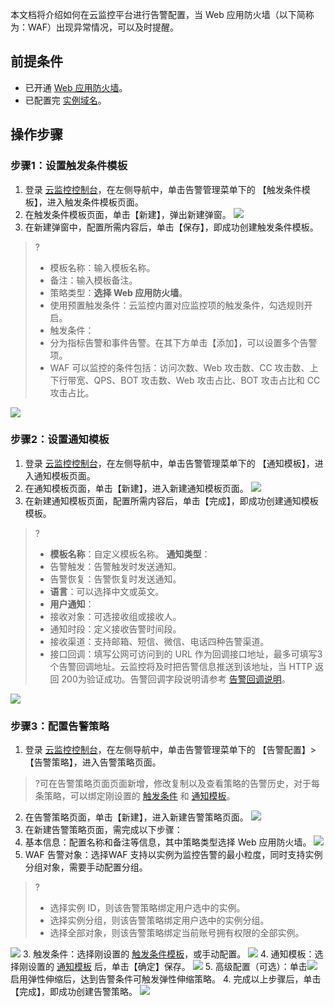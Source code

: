 本文档将介绍如何在云监控平台进行告警配置，当 Web 应用防火墙（以下简称为：WAF）出现异常情况，可以及时提醒。

## 前提条件
- 已开通 [ Web 应用防火墙](https://buy.cloud.tencent.com/buy/waf)。
- 已配置完 [实例域名](https://cloud.tencent.com/document/product/627/53628)。

## 操作步骤
### 步骤1：设置触发条件模板[](id:CFTJ)
1. 登录 [云监控控制台](https://console.cloud.tencent.com/monitor/overview)，在左侧导航中，单击告警管理菜单下的 【触发条件模板】，进入触发条件模板页面。
2. 在触发条件模板页面，单击【新建】，弹出新建弹窗。
![](https://main.qcloudimg.com/raw/17047d0b49518adb14bf61793a5223d9.png)
3. 在新建弹窗中，配置所需内容后，单击【保存】，即成功创建触发条件模板。
>?
>- 模板名称：输入模板名称。
>- 备注：输入模板备注。
>- 策略类型：**选择 Web 应用防火墙**。
>- 使用预置触发条件：云监控内置对应监控项的触发条件，勾选规则开启。
>- 触发条件：
>  - 分为指标告警和事件告警。在其下方单击【添加】，可以设置多个告警项。
>  - WAF 可以监控的条件包括：访问次数、Web 攻击数、CC 攻击数、上下行带宽、QPS、BOT 攻击数、Web 攻击占比、BOT 攻击占比和 CC 攻击占比。
>
![](https://main.qcloudimg.com/raw/45d8578279798d3d4a6276a2ec36492f.png)


### 步骤2：设置通知模板[](id:TZMB)
1. 登录 [云监控控制台](https://console.cloud.tencent.com/monitor/overview)，在左侧导航中，单击告警管理菜单下的 【通知模板】，进入通知模板页面。
2. 在通知模板页面，单击【新建】，进入新建通知模板页面。
![](https://main.qcloudimg.com/raw/f79a01b444223df260bc562cde8b554d.png)
3. 在新建通知模板页面，配置所需内容后，单击【完成】，即成功创建通知模板模板。
>?
> - **模板名称**：自定义模板名称。
> **通知类型**：
>  - 告警触发：告警触发时发送通知。
>  - 告警恢复：告警恢复时发送通知。
> - **语言**：可以选择中文或英文。
> - **用户通知**：
>  - 接收对象：可选接收组或接收人。
>  - 通知时段：定义接收告警时间段。
>  - 接收渠道：支持邮箱、短信、微信、电话四种告警渠道。
>- 接口回调：填写公网可访问到的 URL 作为回调接口地址，最多可填写3个告警回调地址。云监控将及时把告警信息推送到该地址，当 HTTP 返回 200为验证成功。告警回调字段说明请参考 [告警回调说明](https://cloud.tencent.com/document/product/248/50409#.E5.91.8A.E8.AD.A6.E5.9B.9E.E8.B0.83.E5.8F.82.E6.95.B0.E8.AF.B4.E6.98.8E)。
>
![](https://main.qcloudimg.com/raw/f34de0482428d4e3aea6acb26bad05a8.png)

### 步骤3：配置告警策略
1. 登录 [云监控控制台](https://console.cloud.tencent.com/monitor/overview)，在左侧导航中，单击告警管理菜单下的 【告警配置】>【告警策略】，进入告警策略页面。
>?可在告警策略页面页面新增，修改复制以及查看策略的告警历史，对于每条策略，可以绑定刚设置的 [触发条件](#CFTJ) 和 [通知模板](#TZMB)。
2. 在告警策略页面，单击【新建】，进入新建告警策略页面。
![](https://main.qcloudimg.com/raw/b0849fa979d0728072d5f40a6f6aff44.png)
3. 在新建告警策略页面，需完成以下步骤：
  1. 基本信息：配置名称和备注等信息，其中策略类型选择 Web 应用防火墙。
    ![](https://main.qcloudimg.com/raw/226b5a7cf9234f46ff56ca17c8a97a81.png)
  2. WAF 告警对象：选择WAF 支持以实例为监控告警的最小粒度，同时支持实例分组对象，需要手动配置分组。
>?
>- 选择实例 ID，则该告警策略绑定用户选中的实例。
>- 选择实例分组，则该告警策略绑定用户选中的实例分组。
>- 选择全部对象，则该告警策略绑定当前账号拥有权限的全部实例。
>
![](https://main.qcloudimg.com/raw/d65f9fa4c18b1aac728f75ac02033907.png)
  3. 触发条件：选择刚设置的 [触发条件模板](#CFTJ)，或手动配置。
  ![](https://main.qcloudimg.com/raw/0598800855f24310a879a167274a9533.png)
  4. 通知模板：选择刚设置的 [通知模板](#TZMB) 后，单击【确定】保存。
  ![](https://main.qcloudimg.com/raw/f2ef6daa873ced928a26769264aa2c6b.png)
  5. 高级配置（可选）：单击![](https://main.qcloudimg.com/raw/ad0958699f9a6b2f6a153205fb865a22.png)启用弹性伸缩后，达到告警条件可触发弹性伸缩策略。
4. 完成以上步骤后，单击【完成】，即成功创建告警策略。
![](https://main.qcloudimg.com/raw/8fe5609618eb6f31f710edeac905a7a4.png)
